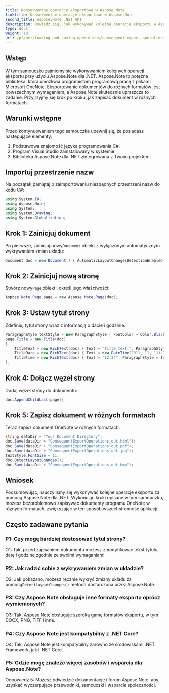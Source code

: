 ```yaml
---
title: Konsekwentne operacje eksportowe w Aspose.Note
linktitle: Konsekwentne operacje eksportowe w Aspose.Note
second_title: Aspose.Note .NET API
description: Dowiedz się, jak wykonywać kolejne operacje eksportu w Aspose.Note dla .NET, aby efektywnie zapisywać dokumenty OneNote w różnych formatach.
type: docs
weight: 10
url: /pl/net/loading-and-saving-operations/consequent-export-operations/
---
```

## Wstęp

W tym samouczku zajmiemy się wykonywaniem kolejnych operacji eksportu przy użyciu Aspose.Note dla .NET. Aspose.Note to potężna biblioteka, która umożliwia programistom programową pracę z plikami Microsoft OneNote. Eksportowanie dokumentów do różnych formatów jest powszechnym wymaganiem, a Aspose.Note skutecznie upraszcza to zadanie. Przyjrzyjmy się krok po kroku, jak zapisać dokument w różnych formatach.

## Warunki wstępne

Przed kontynuowaniem tego samouczka upewnij się, że posiadasz następujące elementy:

1. Podstawowa znajomość języka programowania C#.
2. Program Visual Studio zainstalowany w systemie.
3. Biblioteka Aspose.Note dla .NET zintegrowana z Twoim projektem.

## Importuj przestrzenie nazw

Na początek pamiętaj o zaimportowaniu niezbędnych przestrzeni nazw do kodu C#:

```csharp
using System.IO;
using Aspose.Note;
using System;
using System.Drawing;
using System.Globalization;
```

## Krok 1: Zainicjuj dokument

 Po pierwsze, zainicjuj nowy`Document` obiekt z wyłączonym automatycznym wykrywaniem zmian układu:

```csharp
Document doc = new Document() { AutomaticLayoutChangesDetectionEnabled = false };
```

## Krok 2: Zainicjuj nową stronę

 Stwórz nowy`Page` obiekt i określ jego właściwości:

```csharp
Aspose.Note.Page page = new Aspose.Note.Page(doc);
```

## Krok 3: Ustaw tytuł strony

Zdefiniuj tytuł strony wraz z informacją o dacie i godzinie:

```csharp
ParagraphStyle textStyle = new ParagraphStyle { FontColor = Color.Black, FontName = "Arial", FontSize = 10 };
page.Title = new Title(doc)
{
    TitleText = new RichText(doc) { Text = "Title text.", ParagraphStyle = textStyle },
    TitleDate = new RichText(doc) { Text = new DateTime(2011, 11, 11).ToString("D", CultureInfo.InvariantCulture), ParagraphStyle = textStyle },
    TitleTime = new RichText(doc) { Text = "12:34", ParagraphStyle = textStyle }
};
```

## Krok 4: Dołącz węzeł strony

Dodaj węzeł strony do dokumentu:

```csharp
doc.AppendChildLast(page);
```

## Krok 5: Zapisz dokument w różnych formatach

Teraz zapisz dokument OneNote w różnych formatach:

```csharp
string dataDir = "Your Document Directory";
doc.Save(dataDir + "ConsequentExportOperations_out.html");            
doc.Save(dataDir + "ConsequentExportOperations_out.pdf");            
doc.Save(dataDir + "ConsequentExportOperations_out.jpg");            
textStyle.FontSize = 11;           
doc.DetectLayoutChanges();            
doc.Save(dataDir + "ConsequentExportOperations_out.bmp");
```

## Wniosek

Podsumowując, nauczyliśmy się wykonywać kolejne operacje eksportu za pomocą Aspose.Note dla .NET. Wykonując kroki opisane w tym samouczku, możesz bezproblemowo zapisywać dokumenty programu OneNote w różnych formatach, zwiększając w ten sposób wszechstronność aplikacji.

## Często zadawane pytania

### P1: Czy mogę bardziej dostosować tytuł strony?

O1: Tak, przed zapisaniem dokumentu możesz zmodyfikować tekst tytułu, datę i godzinę zgodnie ze swoimi wymaganiami.

### P2: Jak radzić sobie z wykrywaniem zmian w układzie?

 O2: Jak pokazano, możesz ręcznie wykryć zmiany układu za pomocą`DetectLayoutChanges()` metoda dostarczona przez Aspose.Note.

### P3: Czy Aspose.Note obsługuje inne formaty eksportu oprócz wymienionych?

O3: Tak, Aspose.Note obsługuje szeroką gamę formatów eksportu, w tym DOCX, PNG, TIFF i inne.

### P4: Czy Aspose.Note jest kompatybilny z .NET Core?

O4: Tak, Aspose.Note jest kompatybilny zarówno ze środowiskami .NET Framework, jak i .NET Core.

### P5: Gdzie mogę znaleźć więcej zasobów i wsparcia dla Aspose.Note?

Odpowiedź 5: Możesz odwiedzić dokumentację i forum Aspose.Note, aby uzyskać wyczerpujące przewodniki, samouczki i wsparcie społeczności.